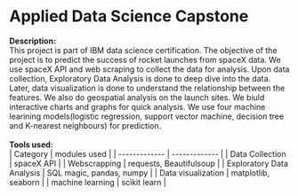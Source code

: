 # Applied Data Science Capstone
**Description:**
<br>
This project is part of IBM data science certification. The objective of the project is to predict the success of rocket launches from spaceX data.
We use spaceX API and web scraping to collect the data for analysis. Upon data collection, Exploratory Data Analysis is done to deep dive into the data. 
Later, data visualization is done to understand the relationship between the features. We also do geospatial analysis on the launch sites. We biuld interactive 
charts and graphs for quick analysis. We use four machine learining models(logistic regression, support vector machine, decision tree and K-nearest neighbours)
for prediction.<br><br> 
**Tools used:**<br>
| Category  | modules used |
| ------------- | ------------- |
| Data Collection  | spaceX API  |
| Webscrapping  | requests, Beautifulsoup  |
| Exploratory Data Analysis | SQL magic, pandas, numpy |
| Data visualization | matplotlib, seaborn |
| machine learning | scikit learn |

